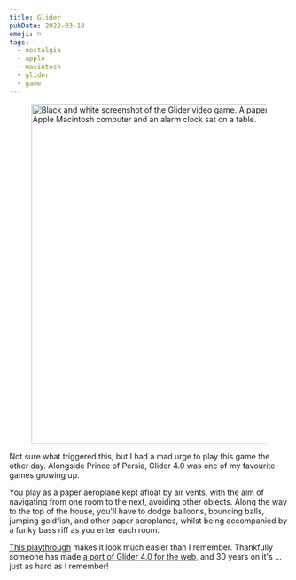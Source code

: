 ```yaml
---
title: Glider
pubDate: 2022-03-18
emoji: ☺️
tags:
  - nostalgia
  - apple
  - macintosh
  - glider
  - game
---
```


<figure><img src="/glider.png" width="896" height="613" alt="Black and white screenshot of the Glider video game. A paper aeroplane hovers above a central air vent. In the room there is an old Apple Macintosh computer and an alarm clock sat on a table."></figure>

Not sure what triggered this, but I had a mad urge to play this game the other day. Alongside Prince of Persia, Glider 4.0 was one of my favourite games growing up.

You play as a paper aeroplane kept afloat by air vents, with the aim of navigating from one room to the next, avoiding other objects. Along the way to the top of the house, you'll have to dodge balloons, bouncing balls, jumping goldfish, and other paper aeroplanes, whilst being accompanied by a funky bass riff as you enter each room.

[This playthrough](https://www.youtube.com/watch?v=s8_ypI_C7nM) makes it look much easier than I remember. Thankfully someone has made [a port of Glider 4.0 for the web](https://www.kodogo.tech/glider/), and 30 years on it's … just as hard as I remember!
